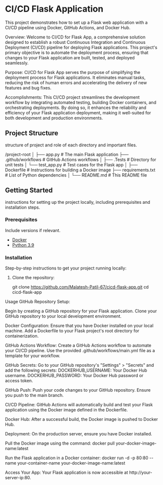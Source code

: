 

# CI/CD Flask Application

This project demonstrates how to set up a Flask web application with a CI/CD pipeline using Docker, GitHub Actions, and Docker Hub.

Overview:
Welcome to CI/CD for Flask App, a comprehensive solution designed to establish a robust Continuous Integration and Continuous Deployment (CI/CD) pipeline for deploying Flask applications. This project's primary objective is to automate the deployment process, ensuring that changes to your Flask application are built, tested, and deployed seamlessly.

Purpose:
CI/CD for Flask App serves the purpose of simplifying the deployment process for Flask applications. It eliminates manual tasks, reducing the risk of human errors and accelerating the delivery of new features and bug fixes.

Accomplishments:
This CI/CD project streamlines the development workflow by integrating automated testing, building Docker containers, and orchestrating deployments. By doing so, it enhances the reliability and efficiency of your Flask application deployment, making it well-suited for both development and production environments.



## Project Structure

 structure of project and role of each directory and important files.

/project-root
│
├── app.py            # The main Flask application
├── .github/workflows # GitHub Actions workflows
│
├── .Tests            # Directory for unit tests
│   └── test_app.py   # Test cases for the Flask app
│
├── Dockerfile        # Instructions for building a Docker image
├── requirements.txt  # List of Python dependencies
│
└── README.md         # This README file

## Getting Started

instructions for setting up the project locally, including prerequisites and installation steps.

### Prerequisites

Include versions if relevant.

- [Docker](https://www.docker.com/)
- [Python 3.9](https://www.python.org/)

### Installation

Step-by-step instructions to get your project running locally:

1. Clone the repository:

   
   git clone https://github.com/Malatesh-Patil-67/cicd-flask-app.git
   cd cicd-flask-app


Usage
GitHub Repository Setup:

Begin by creating a GitHub repository for your Flask application.
Clone your GitHub repository to your local development environment.

Docker Configuration:
Ensure that you have Docker installed on your local machine.
Add a Dockerfile to your Flask project's root directory for containerization.

GitHub Actions Workflow:
Create a GitHub Actions workflow to automate your CI/CD pipeline.
Use the provided .github/workflows/main.yml file as a template for your workflow.

GitHub Secrets:
Go to your GitHub repository's "Settings" > "Secrets" and add the following secrets:
DOCKERHUB_USERNAME: Your Docker Hub username.
DOCKERHUB_PASSWORD: Your Docker Hub password or access token.

GitHub Push:
Push your code changes to your GitHub repository. Ensure you push to the main branch.

CI/CD Pipeline:
GitHub Actions will automatically build and test your Flask application using the Docker image defined in the Dockerfile.

Docker Hub:
After a successful build, the Docker image is pushed to Docker Hub.

Deployment:
On the production server, ensure you have Docker installed.

Pull the Docker image using the command:
docker pull your-docker-image-name:latest

Run the Flask application in a Docker container:
docker run -d -p 80:80 --name your-container-name your-docker-image-name:latest

Access Your App:
Your Flask application is now accessible at http://your-server-ip:80.

